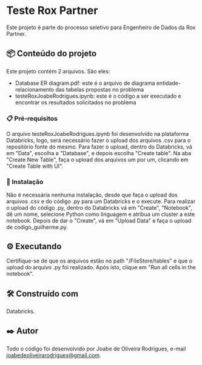 # Teste Rox Partner

Este projeto é parte do processo seletivo para Engenheiro de Dados da Rox Partner.


## 📦 Conteúdo do projeto

Este projeto contém 2 arquivos. São eles:
- Database ER diagram.pdf: este é o arquivo de diagrama entidade-relacionamento das tabelas propostas no problema
- testeRoxJoabeRodrigues.ipynb: este é o código a ser executado e encontrar os resultados solicitados no problema


### 📋 Pré-requisitos

O arquivo testeRoxJoabeRodrigues.ipynb foi desenvolvido na plataforma Databricks, logo, será necessário fazer o upload dos arquivos .csv para o repositório fonte do mesmo.
Para fazer o upload, dentro do Databricks, vá em "Data", escolha a "Database", e depois escolha "Create table". Na aba "Create New Table", faça o upload dos arquivos um por um, clicando em "Create Table with UI".


### 🔧 Instalação

Não é necessária nenhuma instalação, desde que faça o upload dos arquivos .csv e do código .py para um Databricks e o execute.
Para realizar o upload do código .py, dentro do Databricks vá em "Create", "Notebook", dê um nome, selecione Python como linguagem e atribua um cluster a este notebook. Depois de dar o "Create", vá em "Upload Data" e faça o upload de codigo_guilherme.py.


## ⚙️ Executando

Certifique-se de que os arquivos estão no path "/FileStore/tables" e que o upload do arquivo .py foi realizado. Após isto, clique em "Run all cells in the notebook".


## 🛠️ Construído com

Databricks.


## ✒️ Autor

Todo o código foi desenvolvido por Joabe de Oliveira Rodrigues, e-mail joabedeoliveirarodrigues@gmail.com.
